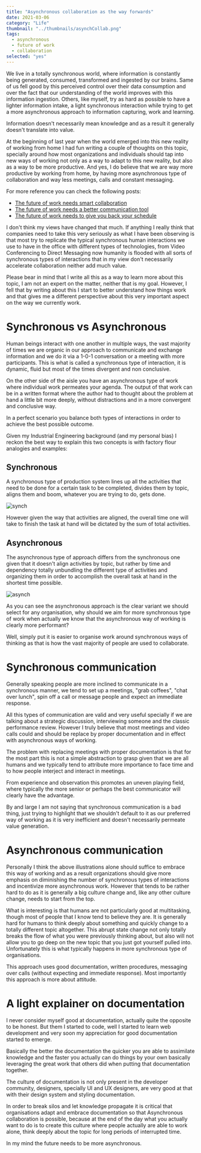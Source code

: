 ```yaml
---
title: "Asynchronous collaboration as the way forwards"
date: 2021-03-06
category: "Life"
thumbnail: "../thumbnails/asynchCollab.png"
tags:
  - asynchronous
  - future of work
  - collaboration
selected: "yes"
---
```


We live in a totally synchronous world, where information is constantly being generated, consumed, transformed and ingested by our brains. Same of us fell good by this perceived control over their data consumption and over the fact that our understanding of the world improves with this information ingestion. Others, like myself, try as hard as possible to have a lighter information intake, a light synchronous interaction while trying to get a more asynchronous approach to information capturing, work and learning. 

Information doesn't necessarily mean knowledge and as a result it generally doesn't translate into value.

At the beginning of last year when the world emerged into this new reality of working from home I had fun writing a couple of thoughts on this topic, specially around how most organizations and individuals should tap into new ways of working not only as a way to adapt to this new reality, but also as a way to be more productive. And yes, I do believe that we are way more productive by working from home, by having more asynchronous type of collaboration and way less meetings, calls and constant messaging. 

For more reference you can check the following posts: 

- [The future of work needs smart collaboration](/blog/2020-05-10-the-future-of-work-needs-smart-collaboration)
- [The future of work needs a better communication tool](/blog/2020-05-05-the-future-of-work-needs-a-better-communication%20tool)
- [The future of work needs to give you back your schedule](/blog/2020-05-18-the-future-of-work-needs-to-give-you-back-your-schedule)

I don't think my views have changed that much. If anything I really think that companies need to take this very seriously as what I have been observing is that most try to replicate the typical synchronous human interactions we use to have in the office with different types of technologies, from Video Conferencing to Direct Messaging now humanity is flooded with all sorts of synchronous types of interactions that in my view don't necessarily accelerate collaboration neither add much value. 

Please bear in mind that I write all this as a way to learn more about this topic, I am not an expert on the matter, neither that is my goal. However, I fell that by writing about this I start to better understand how things work and that gives me a different perspective about this very important aspect on the way we currently work.

# Synchronous vs Asynchronous

Human beings interact with one another in multiple ways, the vast majority of times we are organic in our approach to communicate and exchange information and we do it via a 1-0-1 conversation or a meeting with more participants. This is what is called a synchronous type of interaction, it is dynamic, fluid but most of the times divergent and non conclusive.

On the other side of the aisle you have an asynchronous type of work where individual work permeates your agenda. The output of that work can be in a written format where the author had to thought about the problem at hand a little bit more deeply, without distractions and in a more convergent and conclusive way.

In a perfect scenario you balance both types of interactions in order to achieve the best possible outcome.

Given my Industrial Engineering background (and my personal bias) I reckon the best way to explain this two concepts is with factory flour analogies and examples:

## Synchronous

A synchronous type of production system lines up all the activities that need to be done for a certain task to be completed, divides them by topic, aligns them and boom, whatever you are trying to do, gets done. 

![synch](../thumbnails/synchCollab.png)

However given the way that activities are aligned, the overall time one will take to finish the task at hand will be dictated by the sum of total activities.

## Asynchronous

The asynchronous type of approach differs from the synchronous one given that it doesn't align activities by topic, but rather by time and dependency totally unbundling the different type of activities and organizing them in order to accomplish the overall task at hand in the shortest time possible.

![asynch](../thumbnails/asynchCollab.png)

As you can see the asynchronous approach is the clear variant we should select for any organisation, why should we aim for more synchronous type of work when actually we know that the asynchronous way of working is clearly more performant?

Well, simply put it is easier to organise work around synchronous ways of thinking as that is how the vast majority of people are used to collaborate.

# Synchronous communication

Generally speaking people are more inclined to communicate in a synchronous manner, we tend to set up a meetings, "grab coffees", "chat over lunch", spin off a call or message people and expect an immediate response. 

All this types of communication are valid and very useful specially if we are talking about a strategic discussion, interviewing someone and the classic performance review. However I truly believe that most meetings and video calls could and should be replace by proper documentation and in effect with asynchronous ways of working.

The problem with replacing meetings with proper documentation is that for the most part this is not a simple abstraction to grasp given that we are all humans and we typically tend to attribute more importance to face time and to how people interject and interact in meetings. 

From experience and observation this promotes an uneven playing field, where typically the more senior or perhaps the best communicator will clearly have the advantage.

By and large I am not saying that synchronous communication is a bad thing, just trying to highlight that we shouldn't default to it as our preferred way of working as it is very inefficient and doesn't necessarily permeate value generation.

# Asynchronous communication

Personally I think the above illustrations alone should suffice to embrace this way of working and as a result organizations should give more emphasis on diminishing the number of synchronous types of interactions and incentivize more asynchronous work. However that tends to be rather hard to do as it is generally a big culture change and, like any other culture change, needs to start from the top.

What is interesting is that humans are not particularly good at multitasking, though most of people that I know tend to believe they are. It is generally hard for humans to think deeply about something and quickly change to a totally different topic altogether. This abrupt state change not only totally breaks the flow of what you were previously thinking about, but also will not allow you to go deep on the new topic that you just got yourself pulled into. Unfortunately this is what typically happens in more synchronous type of organisations.    

This approach uses good documentation, written procedures, messaging over calls (without expecting and immediate response). Most importantly this approach is more about attitude.

# A light explainer on documentation

I never consider myself good at documentation, actually quite the opposite to be honest. But them I started to code, well I started to learn web development and very soon my appreciation for good documentation started to emerge.  

Basically the better the documentation the quicker you are able to assimilate knowledge and the faster you actually can do things by your own basically leveraging the great work that others did when putting that documentation together. 

The culture of documentation is not only present in the developer community, designers, specially UI and UX designers, are very good at that with their design system and styling documentation.  

In order to break silos and let knowledge propagate it is critical that organisations adapt and embrace documentation so that Asynchronous collaboration is possible, because at the end of the day what you actually want to do is to create this culture where people actually are able to work alone, think deeply about the topic for long periods of interrupted time.  

In my mind the future needs to be more asynchronous.

